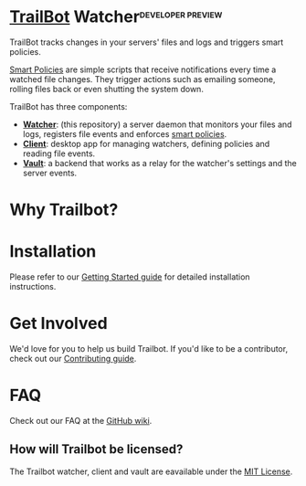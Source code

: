 # [TrailBot](https://trailbot.io) Watcher<sup><sub><sup><sub>DEVELOPER PREVIEW</sub></sup></sub></sup>

TrailBot tracks changes in your servers' files and logs and triggers smart policies.

[Smart Policies](https://github.com/trailbot/client/wiki/Smart-Policies) are simple scripts that receive notifications every time a watched file changes. They trigger actions such as emailing someone, rolling files back or even shutting the system down.

TrailBot has three components:
+ [__Watcher__](https://github.com/trailbot/watcher): (this repository) a server daemon that monitors your files and logs, registers file events and enforces [smart policies](https://github.com/trailbot/client/wiki/Smart-Policies).
+ [__Client__](https://github.com/trailbot/client): desktop app for managing watchers, defining policies and reading file events.
+ [__Vault__](https://github.com/trailbot/vault): a backend that works as a relay for the watcher's settings and the server events.

# Why Trailbot?


# Installation

Please refer to our [Getting Started guide](https://github.com/trailbot/client/blob/master/GETTING-STARTED.md) for detailed installation instructions.

# Get Involved

We'd love for you to help us build Trailbot. If you'd like to be a contributor, check out our [Contributing guide](https://github.com/trailbot/client/blob/master/CONTRIBUTING.md).

# FAQ

Check out our FAQ at the [GitHub wiki](https://github.com/trailbot/client/wiki/FAQ).

## How will Trailbot be licensed?

The Trailbot watcher, client and vault are eavailable under the [MIT License](https://github.com/trailbot/client/blob/master/LICENSE).
